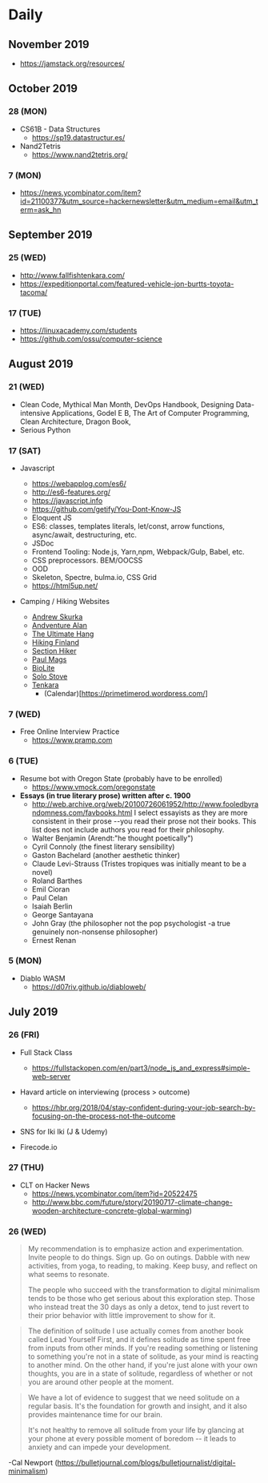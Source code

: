 # Daily 

## November 2019
* https://jamstack.org/resources/

## October 2019

### 28 (MON)
* CS61B - Data Structures
  * https://sp19.datastructur.es/
* Nand2Tetris
  * https://www.nand2tetris.org/


### 7 (MON)
* https://news.ycombinator.com/item?id=21100377&utm_source=hackernewsletter&utm_medium=email&utm_term=ask_hn

## September 2019

### 25 (WED)
* http://www.fallfishtenkara.com/
* https://expeditionportal.com/featured-vehicle-jon-burtts-toyota-tacoma/

### 17 (TUE)
* https://linuxacademy.com/students
* https://github.com/ossu/computer-science

## August 2019

### 21 (WED)
* Clean Code, Mythical Man Month, DevOps Handbook, Designing Data-intensive Applications, Godel E B, The Art of Computer Programming, Clean Architecture, Dragon Book, 
* Serious Python

### 17 (SAT)
* Javascript
   * https://webapplog.com/es6/
   * http://es6-features.org/
   * https://javascript.info
   * https://github.com/getify/You-Dont-Know-JS
   * Eloquent JS
   * ES6: classes, templates literals, let/const, arrow functions, async/await, destructuring, etc.
   * JSDoc
   * Frontend Tooling: Node.js, Yarn,npm, Webpack/Gulp, Babel, etc.
   * CSS preprocessors. BEM/OOCSS
   * OOD
   * Skeleton, Spectre, bulma.io, CSS Grid
   * https://html5up.net/

* Camping / Hiking Websites
   * [Andrew Skurka](https://andrewskurka.com/worthy-reading-my-favorite-backpacking-blogs-websites-and-forums/)
   * [Andventure Alan](https://www.adventurealan.com/recommended-backpacking-gear/)
   * [The Ultimate Hang](http://theultimatehang.com/)   
   * [Hiking Finland](https://hikinginfinland.com/about/)
   * [Section Hiker](https://sectionhiker.com/category/trip-report/)
   * [Paul Mags](https://pmags.com/about-me)
   * [BioLite](https://www.bioliteenergy.com)
   * [Solo Stove](https://www.solostove.com/solo-stove-lite/)   
   * [Tenkara](http://ttcmayfly.web.fc2.com/school.html#%E3%83%95%E3%83%A9%E3%82%A4)
     * (Calendar)[https://primetimerod.wordpress.com/]

   
### 7 (WED)
* Free Online Interview Practice
   * https://www.pramp.com

### 6 (TUE)
* Resume bot with Oregon State (probably have to be enrolled)
   * https://www.vmock.com/oregonstate
*  **Essays (in true literary prose) written after c. 1900**
   * http://web.archive.org/web/20100726061952/http://www.fooledbyrandomness.com/favbooks.html
I select essayists as they are more consistent in their prose --you read their prose not their books. This list does not include authors you read for their philosophy.
   * Walter Benjamin (Arendt:"he thought poetically")
   * Cyril Connoly (the finest literary sensibility)
   * Gaston Bachelard (another aesthetic thinker)
   * Claude Levi-Strauss (Tristes tropiques was initially meant to be a novel)
   * Roland Barthes
   * Emil Cioran
   * Paul Celan
   * Isaiah Berlin
   * George Santayana
   * John Gray (the philosopher not the pop psychologist -a true genuinely non-nonsense philosopher)
   * Ernest Renan

### 5 (MON)
* Diablo WASM
   * https://d07riv.github.io/diabloweb/ 

## July 2019

### 26 (FRI)
* Full Stack Class
    * https://fullstackopen.com/en/part3/node_js_and_express#simple-web-server

* Havard article on interviewing (process > outcome)
    * https://hbr.org/2018/04/stay-confident-during-your-job-search-by-focusing-on-the-process-not-the-outcome

* SNS for Iki Iki (J & Udemy)
* Firecode.io

### 27 (THU)
* CLT on Hacker News
    * https://news.ycombinator.com/item?id=20522475
    * http://www.bbc.com/future/story/20190717-climate-change-wooden-architecture-concrete-global-warming)

### 26 (WED)
> My recommendation is to emphasize action and experimentation. Invite people to do things. Sign up. Go on outings. Dabble with new activities, from yoga, to reading, to making. Keep busy, and reflect on what seems to resonate.
>
> The people who succeed with the transformation to digital minimalism tends to be those who get serious about this exploration step. Those who instead treat the 30 days as only a detox, tend to just revert to their prior behavior with little improvement to show for it.

> The definition of solitude I use actually comes from another book called Lead Yourself First, and it defines solitude as time spent free from inputs from other minds. If you're reading something or listening to something you're not in a state of solitude, as your mind is reacting to another mind. On the other hand, if you're just alone with your own thoughts, you are in a state of solitude, regardless of whether or not you are around other people at the moment.

> We have a lot of evidence to suggest that we need solitude on a regular basis. It's the foundation for growth and insight, and it also provides maintenance time for our brain.
>
> It's not healthy to remove all solitude from your life by glancing at your phone at every possible moment of boredom -- it leads to anxiety and can impede your development.

-Cal Newport (https://bulletjournal.com/blogs/bulletjournalist/digital-minimalism)
